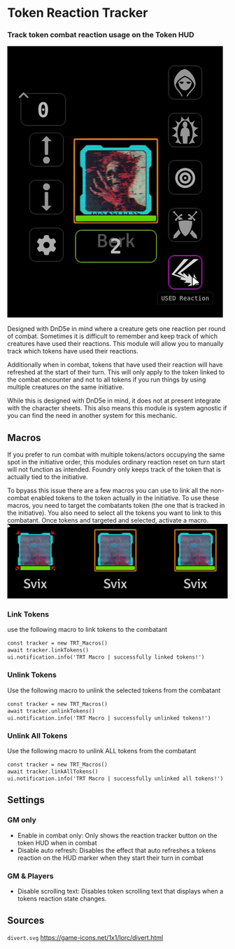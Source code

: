 # Token Reaction Tracker
### Track token combat reaction usage on the Token HUD
![TOKEN HUD](https://github.com/TaureHorn/FoundryVTT_TokenReactionTracker/raw/main/screenshot.png)

Designed with DnD5e in mind where a creature gets one reaction per round of combat. Sometimes it is difficult to remember and keep track of which creatures have used their reactions. This module will allow you to manually track which tokens have used their reactions.

Additionally when in combat, tokens that have used their reaction will have refreshed at the start of their turn. This will only apply to the token linked to the combat encounter and not to all tokens if you run things by using multiple creatures on the same initiative.

While this is designed with DnD5e in mind, it does not at present integrate with the character sheets. This also means this module is system agnostic if you can find the need in another system for this mechanic.
## Macros
If you prefer to run combat with multiple tokens/actors occupying the same spot in the initiative order, this modules ordinary reaction reset on turn start will not function as intended. Foundry only keeps track of the token that is actually tied to the initiative.

To bpyass this issue there are a few macros you can use to link all the non-combat enabled tokens to the token actually in the initiative. To use these macros, you need to target the combatants token (the one that is tracked in the initiative). You also need to select all the tokens you want to link to this combatant. Once tokens and targeted and selected, activate a macro.
![Macro selection scenario](https://github.com/TaureHorn/FoundryVTT_TokenReactionTracker/raw/main/macro_use.png)
### Link Tokens
use the following macro to link tokens to the combatant
```
const tracker = new TRT_Macros()
await tracker.linkTokens()
ui.notification.info('TRT Macro | successfully linked tokens!')
```
### Unlink Tokens
Use the following macro to unlink the selected tokens from the combatant
```
const tracker = new TRT_Macros()
await tracker.unlinkTokens()
ui.notification.info('TRT Macro | successfully unlinked tokens!')
```
### Unlink All Tokens
Use the following macro to unlink ALL tokens from the combatant
```
const tracker = new TRT_Macros()
await tracker.linkAllTokens()
ui.notification.info('TRT Macro | successfully unlinked all tokens!')
```
## Settings
### GM only
- Enable in combat only: Only shows the reaction tracker button on the token HUD when in combat
- Disable auto refresh: Disables the effect that auto refreshes a tokens reaction on the HUD marker when they start their turn in combat
### GM & Players
- Disable scrolling text: Disables token scrolling text that displays when a tokens reaction state changes.
## Sources
`divert.svg` https://game-icons.net/1x1/lorc/divert.html
